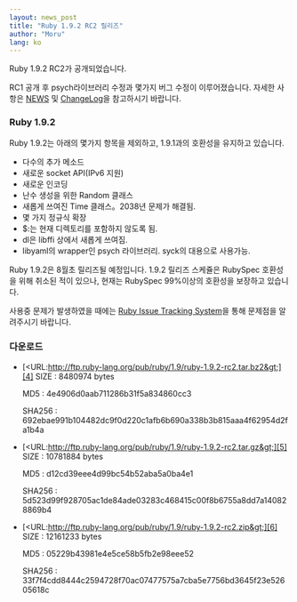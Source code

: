 ```yaml
---
layout: news_post
title: "Ruby 1.9.2 RC2 릴리즈"
author: "Moru"
lang: ko
---
```


Ruby 1.9.2 RC2가 공개되었습니다.

RC1 공개 후 psych라이브러리 수정과 몇가지 버그 수정이 이루어졌습니다. 자세한 사항은 [NEWS][1] 및
[ChangeLog][2]을 참고하시기 바랍니다.

### Ruby 1.9.2

Ruby 1.9.2는 아래의 몇가지 항목을 제외하고, 1.9.1과의 호환성을 유지하고 있습니다.

* 다수의 추가 메소드
* 새로운 socket API(IPv6 지원)
* 새로운 인코딩
* 난수 생성을 위한 Random 클래스
* 새롭게 쓰여진 Time 클래스。2038년 문제가 해결됨.
* 몇 가지 정규식 확장
* $:는 현재 디렉토리를 포함하지 않도록 됨.
* dl은 libffi 상에서 새롭게 쓰여짐.
* libyaml의 wrapper인 psych 라이브러리. syck의 대용으로 사용가능.

Ruby 1.9.2은 8월초 릴리즈될 예정입니다. 1.9.2 릴리즈 스케쥴은 RubySpec 호환성을 위해 취소된 적이 있으나,
현재는 RubySpec 99%이상의 호환성을 보장하고 있습니다.

사용중 문제가 발생하였을 때에는 [Ruby Issue Tracking System][3]을 통해 문제점을 알려주시기 바랍니다.

### 다운로드

* [&lt;URL:http://ftp.ruby-lang.org/pub/ruby/1.9/ruby-1.9.2-rc2.tar.bz2&gt;][4]
  SIZE
  : 8480974 bytes
  
  MD5
  : 4e4906d0aab711286b31f5a834860cc3
  
  SHA256
  : 692ebae991b104482dc9f0d220c1afb6b690a338b3b815aaa4f62954d2fa1b4a

* [&lt;URL:http://ftp.ruby-lang.org/pub/ruby/1.9/ruby-1.9.2-rc2.tar.gz&gt;][5]
  SIZE
  : 10781884 bytes
  
  MD5
  : d12cd39eee4d99bc54b52aba5a0ba4e1
  
  SHA256
  : 5d523d99f928705ac1de84ade03283c468415c00f8b6755a8dd7a140828869b4

* [&lt;URL:http://ftp.ruby-lang.org/pub/ruby/1.9/ruby-1.9.2-rc2.zip&gt;][6]
  SIZE
  : 12161233 bytes
  
  MD5
  : 05229b43981e4e5ce58b5fb2e98eee52
  
  SHA256
  : 33f7f4cdd8444c2594728f70ac07477575a7cba5e7756bd3645f23e52605618c



[1]: http://svn.ruby-lang.org/repos/ruby/tags/v1_9_2_rc2/NEWS 
[2]: http://svn.ruby-lang.org/repos/ruby/tags/v1_9_2_rc2/ChangeLog 
[3]: http://redmine.ruby-lang.org/projects/show/ruby-19/ 
[4]: http://ftp.ruby-lang.org/pub/ruby/1.9/ruby-1.9.2-rc2.tar.bz2 
[5]: http://ftp.ruby-lang.org/pub/ruby/1.9/ruby-1.9.2-rc2.tar.gz 
[6]: http://ftp.ruby-lang.org/pub/ruby/1.9/ruby-1.9.2-rc2.zip 
